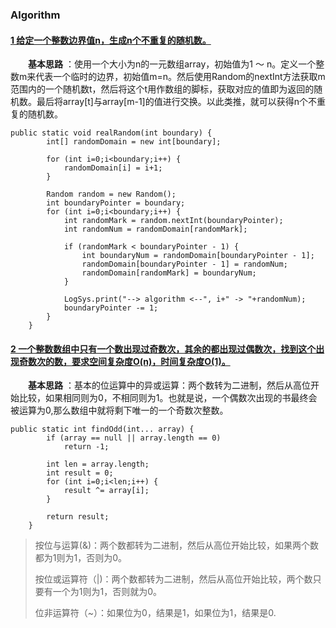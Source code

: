 ### Algorithm

#### [1 给定一个整数边界值n，生成n个不重复的随机数。](#algorithm_0)  
&emsp;&emsp;**基本思路** ：使用一个大小为n的一元数组array，初始值为1 ～ n。定义一个整数m来代表一个临时的边界，初始值m=n。然后使用Random的nextInt方法获取m范围内的一个随机数t，然后将这个t用作数组的脚标，获取对应的值即为返回的随机数。最后将array[t]与array[m-1]的值进行交换。以此类推，就可以获得n个不重复的随机数。   
```
public static void realRandom(int boundary) {
        int[] randomDomain = new int[boundary];

        for (int i=0;i<boundary;i++) {
            randomDomain[i] = i+1;
        }

        Random random = new Random();
        int boundaryPointer = boundary;
        for (int i=0;i<boundary;i++) {
            int randomMark = random.nextInt(boundaryPointer);
            int randomNum = randomDomain[randomMark];

            if (randomMark < boundaryPointer - 1) {
                int boundaryNum = randomDomain[boundaryPointer - 1];
                randomDomain[boundaryPointer - 1] = randomNum;
                randomDomain[randomMark] = boundaryNum;
            }

            LogSys.print("--> algorithm <--", i+" -> "+randomNum);
            boundaryPointer -= 1;
        }
    }
```

#### [2 一个整数数组中只有一个数出现过奇数次，其余的都出现过偶数次，找到这个出现奇数次的数，要求空间复杂度O(n)，时间复杂度O(1)。](#algorithm_1)    
&emsp;&emsp;**基本思路** ：基本的位运算中的异或运算：两个数转为二进制，然后从高位开始比较，如果相同则为0，不相同则为1。也就是说，一个偶数次出现的书最终会被运算为0,那么数组中就将剩下唯一的一个奇数次整数。   
```
public static int findOdd(int... array) {
        if (array == null || array.length == 0)
            return -1;

        int len = array.length;
        int result = 0;
        for (int i=0;i<len;i++) {
            result ^= array[i];
        }

        return result;
    }
```   
> 按位与运算(&)：两个数都转为二进制，然后从高位开始比较，如果两个数都为1则为1，否则为0。  
>
>按位或运算符（|)：两个数都转为二进制，然后从高位开始比较，两个数只要有一个为1则为1，否则就为0。
>
>位非运算符（~）：如果位为0，结果是1，如果位为1，结果是0.
